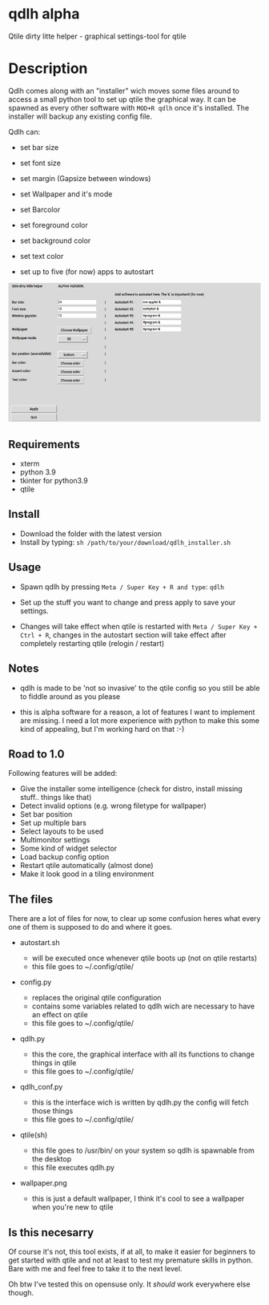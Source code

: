 # qdlh alpha
Qtile dirty litte helper - graphical settings-tool for qtile

# Description
Qdlh comes along with an "installer" wich moves some files around to access a small python tool to set up qtile the graphical way.
It can be spawned as every other software with `MOD+R qdlh` once it's installed. 
The installer will backup any existing config file.

Qdlh can:
- set bar size
- set font size
- set margin (Gapsize between windows)
- set Wallpaper and it's mode
- set Barcolor
- set foreground color
- set background color
- set text color

- set up to five (for now) apps to autostart

![qdlh 0.1](https://github.com/Barba-Q/qdlh/blob/main/qdlh01.png)


## Requirements
- xterm
- python 3.9
- tkinter for python3.9
- qtile



## Install
- Download the folder with the latest version
- Install by typing: 
				```sh /path/to/your/download/qdlh_installer.sh```


## Usage
-	Spawn qdlh by pressing `Meta / Super Key + R and type`:
				```qdlh```

-	Set up the stuff you want to change and press apply to save your settings.

-	Changes will take effect when qtile is restarted with `Meta / Super Key + Ctrl + R`, changes in the autostart section 
will take effect after completely restarting qtile (relogin / restart)

## Notes

- 	qdlh is made to be 'not so invasive' to the qtile config so you still be able to fiddle 
	around as you please
  
- this is alpha software for a reason, a lot of features I want to implement are missing. I need a lot more experience with python to 
make this some kind of appealing, but I'm working hard on that :-)
	

## Road to 1.0
Following features will be added:
- Give the installer some intelligence (check for distro, install missing stuff.. things like that)
- Detect invalid options (e.g. wrong filetype for wallpaper)
- Set bar position
- Set up multiple bars
- Select layouts to be used
- Multimonitor settings
- Some kind of widget selector
- Load backup config option
- Restart qtile automatically (almost done)
- Make it look good in a tiling environment


## The files

There are a lot of files for now, to clear up some confusion heres what every one of them is supposed to do and where it goes.

- autostart.sh
	- will be executed once whenever qtile boots up (not on qtile restarts)
	- this file goes to ~/.config/qtile/
	
- config.py
	- replaces the original qtile configuration
	- contains some variables related to qdlh wich are necessary to have an effect on qtile
	- this file goes to ~/.config/qtile/

- qdlh.py
	- this the core, the graphical interface with all its functions to change things in qtile
	- this file goes to ~/.config/qtile/
	
- qdlh_conf.py
	- this is the interface wich is written by qdlh.py the config will fetch those things
	- this file goes to ~/.config/qtile/
	
- qtile(sh)
	- this file goes to /usr/bin/ on your system so qdlh is spawnable from the desktop
	- this file executes qdlh.py

- wallpaper.png
	- this is just a default wallpaper, I think it's cool to see a wallpaper when you're new to qtile
  
  
## Is this necesarry

Of course it's not, this tool exists, if at all, to make it easier for beginners to get started with qtile and not at least to test my premature skills in python.
Bare with me and feel free to take it to the next level.

Oh btw I've tested this on opensuse only. It _should_ work everywhere else though.

